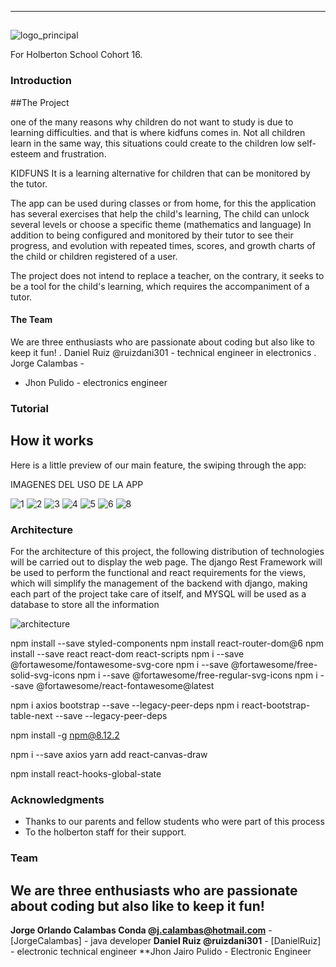 
***
##
###
![logo_principal](https://user-images.githubusercontent.com/43484686/177639626-6ac7e346-3d7c-4274-8374-b3c56b9eea12.png)

For Holberton School
Cohort 16.

### Introduction
##The Project

one of the many reasons why children do not want to study is due to learning difficulties.  and that is where kidfuns comes in.
Not all children learn in the same way, this situations could create to the children low self-esteem and frustration.

KIDFUNS	It is a learning alternative for children that can be monitored by the tutor.

The app can be used during classes or from home, for this the application has several exercises that help the child's learning, 
The child can unlock several levels or choose a specific theme (mathematics and language) In addition to being configured and monitored by their tutor to see their progress, and evolution with repeated times, scores, and growth charts of the child or children registered of a user.

The project does not intend to replace a teacher, on the contrary, it seeks to be a tool for the child's learning, which requires the accompaniment of a tutor.


#### The Team

We are three enthusiasts who are passionate about coding but also like to keep it fun!
. Daniel Ruiz @ruizdani301 - technical engineer in electronics
. Jorge Calambas -
- Jhon Pulido - electronics engineer



###  Tutorial

## How it works
Here is a little preview of our main feature, the swiping through the app:

IMAGENES DEL USO DE LA APP


![1](https://user-images.githubusercontent.com/43484686/177667507-4978b27e-318f-48b0-898b-b7b106ebc048.JPG)
![2](https://user-images.githubusercontent.com/43484686/177667508-ec3dacb7-2371-4e29-bdba-e26d91bf103d.JPG)
![3](https://user-images.githubusercontent.com/43484686/177667512-480981e8-c987-4cfa-9b7d-6b221d1f0363.JPG)
![4](https://user-images.githubusercontent.com/43484686/177667513-9732bd21-8fbb-42ea-97b7-44df32bf3dc1.JPG)
![5](https://user-images.githubusercontent.com/43484686/177667515-442d05e3-aa01-4d8a-a8d8-889d7822d1a2.JPG)
![6](https://user-images.githubusercontent.com/43484686/177667516-676db84f-b10c-46e9-85a5-4220a14148ca.JPG)
![8](https://user-images.githubusercontent.com/43484686/177667517-8d98f1ca-69e0-4d32-95e3-215603a72572.JPG)


### Architecture

For the architecture of this project, the following distribution of technologies will be carried out to display the web page. The django Rest Framework will be used to perform the functional and react requirements for the views, which will simplify the management of the backend with django, making each part of the project take care of itself, and MYSQL will be used as a database to store all the information

![architecture](https://user-images.githubusercontent.com/43484686/177641400-74f2fda6-1ae7-4c85-9b35-6c584b22998d.JPG)

npm install --save styled-components
npm install react-router-dom@6
npm install --save react react-dom react-scripts
npm i --save @fortawesome/fontawesome-svg-core
npm i --save @fortawesome/free-solid-svg-icons
npm i --save @fortawesome/free-regular-svg-icons
npm i --save @fortawesome/react-fontawesome@latest

npm i axios bootstrap --save --legacy-peer-deps
npm i react-bootstrap-table-next --save --legacy-peer-deps

npm install -g npm@8.12.2

npm i --save axios
yarn add react-canvas-draw



npm install react-hooks-global-state





### Acknowledgments

* Thanks to our parents and fellow students who were part of this process
* To the holberton staff for their support.

### Team

## We are three enthusiasts who are passionate about coding but also like to keep it fun!

 **Jorge Orlando Calambas Conda @j.calambas@hotmail.com** - [JorgeCalambas] -  java developer
 **Daniel Ruiz @ruizdani301** - [DanielRuiz] - electronic technical engineer
 **Jhon Jairo Pulido - Electronic Engineer



